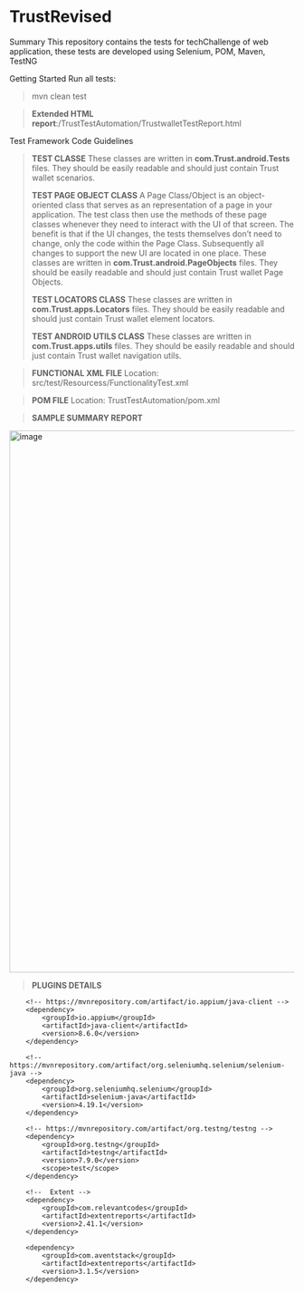 # TrustRevised
Summary
This repository contains the tests for techChallenge of web application, these tests are developed using Selenium, POM, Maven, TestNG

Getting Started
Run all tests:
> mvn clean test

> **Extended HTML report**:/TrustTestAutomation/TrustwalletTestReport.html

Test Framework Code Guidelines
> **TEST CLASSE**
These classes are written in **com.Trust.android.Tests** files. They should be easily readable and should just contain Trust wallet scenarios.
> 
> **TEST PAGE OBJECT CLASS**
A Page Class/Object is an object-oriented class that serves as an representation of a page in your application. The test class then use the methods of these page classes whenever they need to interact with the UI of that screen. The benefit is that if the UI changes, the tests themselves don’t need to change, only the code within the Page Class. Subsequently all changes to support the new UI are located in one place.
These classes are written in **com.Trust.android.PageObjects** files. They should be easily readable and should just contain Trust wallet Page Objects.
> 
> **TEST LOCATORS CLASS**
These classes are written in **com.Trust.apps.Locators** files. They should be easily readable and should just contain Trust wallet element locators.
> 
> **TEST ANDROID UTILS CLASS**
These classes are written in **com.Trust.apps.utils** files. They should be easily readable and should just contain Trust wallet navigation utils.

> **FUNCTIONAL XML FILE**
Location: src/test/Resourcess/FunctionalityTest.xml

> **POM FILE**
Location: TrustTestAutomation/pom.xml

> **SAMPLE SUMMARY REPORT**

<img width="957" alt="image" src="https://github.com/saurabh234kumar/TrustRevised/assets/74293017/dc45de82-7427-4fb0-b420-3715ab64c051">

> **PLUGINS DETAILS**
<dependencies>

		<!-- https://mvnrepository.com/artifact/io.appium/java-client -->
		<dependency>
			<groupId>io.appium</groupId>
			<artifactId>java-client</artifactId>
			<version>8.6.0</version>
		</dependency>

		<!-- https://mvnrepository.com/artifact/org.seleniumhq.selenium/selenium-java -->
		<dependency>
			<groupId>org.seleniumhq.selenium</groupId>
			<artifactId>selenium-java</artifactId>
			<version>4.19.1</version>
		</dependency>

		<!-- https://mvnrepository.com/artifact/org.testng/testng -->
		<dependency>
			<groupId>org.testng</groupId>
			<artifactId>testng</artifactId>
			<version>7.9.0</version>
			<scope>test</scope>
		</dependency>
		
		<!--  Extent -->
		<dependency>
			<groupId>com.relevantcodes</groupId>
			<artifactId>extentreports</artifactId>
			<version>2.41.1</version>
		</dependency>
		
		<dependency>
			<groupId>com.aventstack</groupId>
			<artifactId>extentreports</artifactId>
			<version>3.1.5</version>
		</dependency>
		
